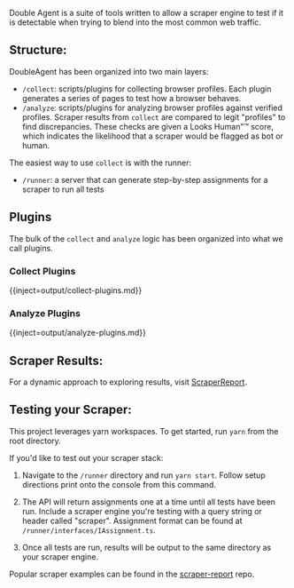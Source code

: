 Double Agent is a suite of tools written to allow a scraper engine to test if it is detectable when trying to blend into the most common web traffic.

## Structure:

DoubleAgent has been organized into two main layers:
 
- `/collect`: scripts/plugins for collecting browser profiles. Each plugin generates a series of pages to test how a browser behaves.
- `/analyze`: scripts/plugins for analyzing browser profiles against verified profiles. Scraper results from `collect` are compared to legit "profiles" to find discrepancies. These checks are given a Looks Human"&trade; score, which indicates the likelihood that a scraper would be flagged as bot or human.
 
The easiest way to use `collect` is with the runner:
- `/runner`: a server that can generate step-by-step assignments for a scraper to run all tests

## Plugins

The bulk of the `collect` and `analyze` logic has been organized into what we call plugins.

### Collect Plugins
{{inject=output/collect-plugins.md}}

### Analyze Plugins

{{inject=output/analyze-plugins.md}}

## Scraper Results:

For a dynamic approach to exploring results, visit [ScraperReport](https://scraper.report).

## Testing your Scraper:

This project leverages yarn workspaces. To get started, run `yarn` from the root directory.

If you'd like to test out your scraper stack:

1. Navigate to the `/runner` directory and run `yarn start`. Follow setup directions print onto the console from this command. 

2. The API will return assignments one at a time until all tests have been run. Include a scraper engine you're testing with
   a query string or header called "scraper". Assignment format can be found at `/runner/interfaces/IAssignment.ts`.

3. Once all tests are run, results will be output to the same directory as your scraper engine.

Popular scraper examples can be found in the [scraper-report](https://github.com/ulixee/scraper-report) repo.
